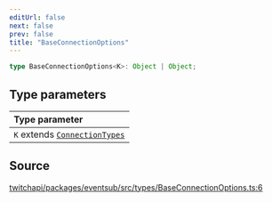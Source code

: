 ```yaml
---
editUrl: false
next: false
prev: false
title: "BaseConnectionOptions"
---
```


```ts
type BaseConnectionOptions<K>: Object | Object;
```

## Type parameters

| Type parameter |
| :------ |
| `K` extends [`ConnectionTypes`](/api/eventsub/type-aliases/connectiontypes/) |

## Source

[twitchapi/packages/eventsub/src/types/BaseConnectionOptions.ts:6](https://github.com/pablornc/twitchapi//blob/8695acad106a836c1f0fc4c57a113f17adce41f0/packages/eventsub/src/types/BaseConnectionOptions.ts#L6)
